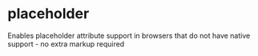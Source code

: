 placeholder
===========

Enables placeholder attribute support in browsers that do not have native support - no extra markup required
